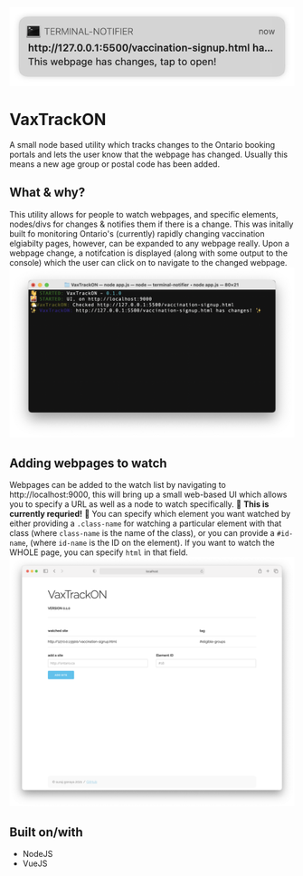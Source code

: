 ![A screenhot of a notifcaiton indicating the webpage has changed](/docs/notification_screenshot.png?raw=true)
# VaxTrackON
A small node based utility which tracks changes to the Ontario booking portals and lets the user know that the webpage has changed. 
Usually this means a new age group or postal code has been added.

## What & why?
This utility allows for people to watch webpages, and specific elements, nodes/divs for changes & notifies them if there is a change. This was initally built fo monitoring Ontario's (currently) rapidly changing vaccination elgiabilty pages, however, can be expanded to any webpage really. Upon a webpage change, a notifcation is displayed (along with some output to the console) which the user can click on to navigate to the changed webpage.
![A screenhot of a of the terminal indicating the webpage has changed](/docs/terminal_screenshot.png?raw=true)
## Adding webpages to watch
Webpages can be added to the watch list by navigating to http://localhost:9000, this will bring up a small web-based UI which allows you to specify a URL as well as a node to watch specifically. :anger: **This is currently requried!** :anger: You can specify which element you want watched by either providing a `.class-name` for watching a particular element with that class (where `class-name` is the name of the class), or you can provide a `#id-name`, (where `id-name` is the ID on the element). If you want to watch the WHOLE page, you can specify `html` in that field.
![A screenhot of the VaxTrackON portal, showing a table with a watched site](/docs/portal_screenshot.png?raw=true)
## Built on/with
* NodeJS
* VueJS
